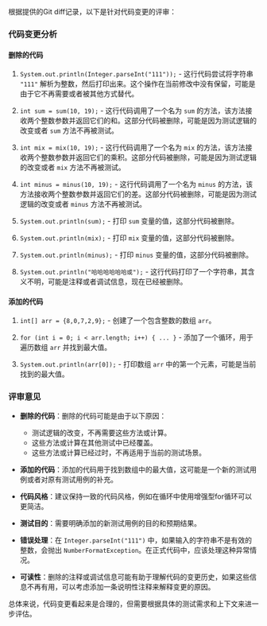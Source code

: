根据提供的Git diff记录，以下是针对代码变更的评审：

### 代码变更分析

#### 删除的代码
1. `System.out.println(Integer.parseInt("111"));` - 这行代码尝试将字符串 `"111"` 解析为整数，然后打印出来。这个操作在当前修改中没有保留，可能是由于它不再需要或者被其他方式替代。

2. `int sum = sum(10, 19);` - 这行代码调用了一个名为 `sum` 的方法，该方法接收两个整数参数并返回它们的和。这部分代码被删除，可能是因为测试逻辑的改变或者 `sum` 方法不再被测试。

3. `int mix = mix(10, 19);` - 这行代码调用了一个名为 `mix` 的方法，该方法接收两个整数参数并返回它们的乘积。这部分代码被删除，可能是因为测试逻辑的改变或者 `mix` 方法不再被测试。

4. `int minus = minus(10, 19);` - 这行代码调用了一个名为 `minus` 的方法，该方法接收两个整数参数并返回它们的差。这部分代码被删除，可能是因为测试逻辑的改变或者 `minus` 方法不再被测试。

5. `System.out.println(sum);` - 打印 `sum` 变量的值，这部分代码被删除。

6. `System.out.println(mix);` - 打印 `mix` 变量的值，这部分代码被删除。

7. `System.out.println(minus);` - 打印 `minus` 变量的值，这部分代码被删除。

8. `System.out.println("哈哈哈哈哈哈或");` - 这行代码打印了一个字符串，其含义不明，可能是注释或者调试信息，现在已经被删除。

#### 添加的代码
1. `int[] arr = {8,0,7,2,9};` - 创建了一个包含整数的数组 `arr`。

2. `for (int i = 0; i < arr.length; i++) { ... }` - 添加了一个循环，用于遍历数组 `arr` 并找到最大值。

3. `System.out.println(arr[0]);` - 打印数组 `arr` 中的第一个元素，可能是当前找到的最大值。

### 评审意见

- **删除的代码**：删除的代码可能是由于以下原因：
  - 测试逻辑的改变，不再需要这些方法或计算。
  - 这些方法或计算在其他测试中已经覆盖。
  - 这些方法或计算已经过时，不再适用于当前的测试场景。

- **添加的代码**：添加的代码用于找到数组中的最大值，这可能是一个新的测试用例或者对原有测试用例的补充。

- **代码风格**：建议保持一致的代码风格，例如在循环中使用增强型for循环可以更简洁。

- **测试目的**：需要明确添加的新测试用例的目的和预期结果。

- **错误处理**：在 `Integer.parseInt("111")` 中，如果输入的字符串不是有效的整数，会抛出 `NumberFormatException`。在正式代码中，应该处理这种异常情况。

- **可读性**：删除的注释或调试信息可能有助于理解代码的变更历史，如果这些信息不再有用，可以考虑添加一条说明性注释来解释变更的原因。

总体来说，代码变更看起来是合理的，但需要根据具体的测试需求和上下文来进一步评估。